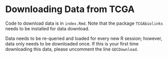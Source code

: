 # Downloading Data from TCGA

Code to download data is in `index.Rmd`. Note that the package `TCGAbiolinks` needs to be installed for data download. 

Data needs to be re-queried and loaded for every new R session; however, data only needs to be downloaded once. If this is your first time downloading this data, please uncomment the line `GDCDownload`. 